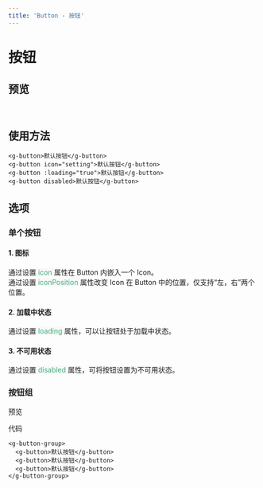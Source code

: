 ```yaml
---
title: 'Button - 按钮'
---
```


# 按钮
## 预览
&nbsp;
<ClientOnly>
  <button-demos></button-demos>
</ClientOnly>

## 使用方法
```vue
<g-button>默认按钮</g-button>
<g-button icon="setting">默认按钮</g-button>
<g-button :loading="true">默认按钮</g-button>
<g-button disabled>默认按钮</g-button>
```
## 选项
### 单个按钮
####  1. 图标
通过设置<span style='color:#3eaf7c;background-color:#F8F8F8'> icon </span>属性在 Button 内嵌入一个 Icon。  
通过设置<span style='color:#3eaf7c;background-color:#F8F8F8'> iconPosition </span>属性改变 Icon 在 Button 中的位置，仅支持“左，右”两个位置。
####  2. 加载中状态
通过设置<span style='color:#3eaf7c;background-color:#F8F8F8'> loading </span>属性，可以让按钮处于加载中状态。
####  3. 不可用状态
通过设置<span style='color:#3eaf7c;background-color:#F8F8F8'> disabled </span>属性，可将按钮设置为不可用状态。

### 按钮组
预览
<ClientOnly>
    <button-group-demo></button-group-demo>
</ClientOnly>

代码
```vue
<g-button-group>
  <g-button>默认按钮</g-button>
  <g-button>默认按钮</g-button>
  <g-button>默认按钮</g-button>
</g-button-group>
```